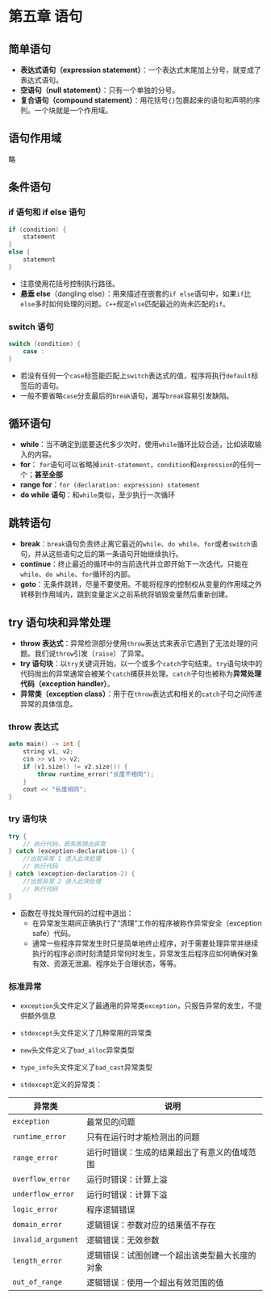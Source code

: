 # 第五章 语句

## 简单语句

- **表达式语句（expression statement）**：一个表达式末尾加上分号，就变成了表达式语句。
- **空语句（null statement）**：只有一个单独的分号。
- **复合语句（compound statement）**：用花括号`{}`包裹起来的语句和声明的序列。一个块就是一个作用域。

## 语句作用域

略

## 条件语句

### if 语句和 if else 语句

```cpp
if (condition) {
    statement
}
else {
    statement
}
```

- 注意使用花括号控制执行路径。
- **悬垂 else**（dangling else）：用来描述在嵌套的`if else`语句中，如果`if`比`else`多时如何处理的问题。`C++`规定`else`匹配最近的尚未匹配的`if`。

### switch 语句

```cpp
switch (condition) {
    case :
}
```

- 若没有任何一个`case`标签能匹配上`switch`表达式的值，程序将执行`default`标签后的语句。
- 一般不要省略`case`分支最后的`break`语句，漏写`break`容易引发缺陷。

## 循环语句

- **while**：当不确定到底要迭代多少次时，使用`while`循环比较合适，比如读取输入的内容。
- **for**： `for`语句可以省略掉`init-statement`，`condition`和`expression`的任何一个；**甚至全部**
- **range for**：`for (declaration: expression) statement`
- **do while 语句**：和`while`类似，至少执行一次循环

## 跳转语句

- **break**：`break`语句负责终止离它最近的`while`、`do while`、`for`或者`switch`语句，并从这些语句之后的第一条语句开始继续执行。
- **continue**：终止最近的循环中的当前迭代并立即开始下一次迭代。只能在`while`、`do while`、`for`循环的内部。
- **goto**：无条件跳转，尽量不要使用。不能将程序的控制权从变量的作用域之外转移到作用域内，跳到变量定义之前系统将销毁变量然后重新创建。

## try 语句块和异常处理

- **throw 表达式**：异常检测部分使用`throw`表达式来表示它遇到了无法处理的问题。我们说`throw`引发（`raise`）了异常。
- **try 语句块**：以`try`关键词开始，以一个或多个`catch`字句结束。`try`语句块中的代码抛出的异常通常会被某个`catch`捕获并处理。`catch`子句也被称为**异常处理代码（exception handler）**。
- **异常类（exception class）**：用于在`throw`表达式和相关的`catch`子句之间传递异常的具体信息。

### throw 表达式

```cpp
auto main() -> int {
    string v1, v2;
    cin >> v1 >> v2;
    if (v1.size() != v2.size()) {
        throw runtime_error("长度不相同");
    }
    cout << "长度相同";
}
```

### try 语句块

```cpp
try {
    // 执行代码，若失败抛出异常
} catch (exception-declaration-1) {
    //出现异常 1 进入此块处理
    // 执行代码
} catch (exception-declaration-2) {
    //出现异常 2 进入此块处理
    // 执行代码
}
```

- 函数在寻找处理代码的过程中退出：
  - 在异常发生期间正确执行了“清理”工作的程序被称作异常安全（exception safe）代码。
  - 通常一些程序异常发生时只是简单地终止程序，对于需要处理异常并继续执行的程序必须时刻清楚异常何时发生，异常发生后程序应如何确保对象有效、资源无泄漏、程序处于合理状态，等等。

### 标准异常

- `exception`头文件定义了最通用的异常类`exception`，只报告异常的发生，不提供额外信息
- `stdexcept`头文件定义了几种常用的异常类
- `new`头文件定义了`bad_alloc`异常类型
- `type_info`头文件定义了`bad_cast`异常类型

- `stdexcept`定义的异常类：

| 异常类             | 说明                                           |
| ------------------ | ---------------------------------------------- |
| `exception`        | 最常见的问题                                   |
| `runtime_error`    | 只有在运行时才能检测出的问题                   |
| `range_error`      | 运行时错误：生成的结果超出了有意义的值域范围   |
| `overflow_error`   | 运行时错误：计算上溢                           |
| `underflow_error`  | 运行时错误：计算下溢                           |
| `logic_error`      | 程序逻辑错误                                   |
| `domain_error`     | 逻辑错误：参数对应的结果值不存在               |
| `invalid_argument` | 逻辑错误：无效参数                             |
| `length_error`     | 逻辑错误：试图创建一个超出该类型最大长度的对象 |
| `out_of_range`     | 逻辑错误：使用一个超出有效范围的值             |
